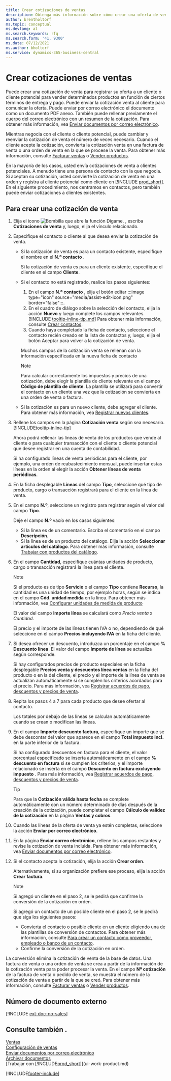 ```yaml
---
title: Crear cotizaciones de ventas
description: Obtenga más información sobre cómo crear una oferta de venta o un documento de solicitud de propuesta (RFQ) para registrar la oferta a un cliente o cliente potencial para vender productos con determinadas condiciones.
author: brentholtorf
ms.topic: conceptual
ms.devlang: al
ms.search.keywords: rfq
ms.search.form: '41, 9300'
ms.date: 07/12/2021
ms.author: bholtorf
ms.service: dynamics-365-business-central
---
```

# Crear cotizaciones de ventas

Puede crear una cotización de venta para registrar su oferta a un cliente o cliente potencial para vender determinados productos en función de ciertos términos de entrega y pago. Puede enviar la cotización venta al cliente para comunicar la oferta. Puede enviar por correo electrónico el documento como un documento PDF anexo. También puede rellenar previamente el cuerpo del correo electrónico con un resumen de la cotización. Para obtener más información, vea [Enviar documentos por correo electrónico](ui-how-send-documents-email.md).

Mientras negocia con el cliente o cliente potencial, puede cambiar y reenviar la cotización de venta el número de veces necesario. Cuando el cliente acepte la cotización, convierta la cotización venta en una factura de venta o una orden de venta en la que se procese la venta. Para obtener más información, consulte [Facturar ventas](sales-how-invoice-sales.md) o [Vender productos](sales-how-sell-products.md).

En la mayoría de los casos, usted envía cotizaciones de venta a clientes potenciales. A menudo tiene una persona de contacto con la que negocia. Si aceptan su cotización, usted convierte la cotización de venta en una orden y registra al cliente potencial como cliente en [!INCLUDE [prod_short](includes/prod_short.md)]. En el siguiente procedimiento, nos centramos en contactos, pero también puede enviar cotizaciones a clientes existentes.  

## Para crear una cotización de venta

1. Elija el icono ![Bombilla que abre la función Dígame.](media/ui-search/search_small.png "Dígame qué desea hacer") , escriba **Cotizaciones de venta** y, luego, elija el vínculo relacionado.
2. Especifique el contacto o cliente al que desea enviar la cotización de venta.

    - Si la cotización de venta es para un contacto existente, especifique el nombre en el **N.º contacto** .  

        Si la cotización de venta es para un cliente existente, especifique el cliente en el campo **Cliente**.
    - Si el contacto no está registrado, realice los pasos siguientes:

        1. En el campo **N.º contacto** , elija el botón editar :::image type="icon" source="media/assist-edit-icon.png" border="false":::.
        2. En el cuadro de diálogo sobre la selección del contacto, elija la acción **Nuevo** y luego complete los campos relevantes. [!INCLUDE [tooltip-inline-tip_md](includes/tooltip-inline-tip_md.md)] Para obtener más información, consulte [Crear contactos](marketing-create-contact-companies.md).  
        3. Cuando haya completado la ficha de contacto, seleccione el contacto recién creado en la lista de contactos y, luego, elija el botón Aceptar para volver a la cotización de venta.

        Muchos campos de la cotización venta se rellenan con la información especificada en la nueva ficha de contacto

        > [!NOTE]
        > Para calcular correctamente los impuestos y precios de una cotización, debe elegir la plantilla de cliente relevante en el campo **Código de plantilla de cliente**. La plantilla se utilizará para convertir el contacto en un cliente una vez que la cotización se convierta en una orden de venta o factura.
    -  Si la cotización es para un nuevo cliente, debe agregar el cliente. Para obtener más información, vea [Registrar nuevos clientes](sales-how-register-new-customers.md).  

3. Rellene los campos en la página **Cotización venta** según sea necesario. [!INCLUDE[tooltip-inline-tip](includes/tooltip-inline-tip_md.md)]  

    Ahora podrá rellenar las líneas de venta de los productos que vende al cliente o para cualquier transacción con el cliente o cliente potencial que desee registrar en una cuenta de contabilidad.  

    Si ha configurado líneas de venta periódicas para el cliente, por ejemplo, una orden de reabastecimiento mensual, puede insertar estas líneas en la orden al elegir la acción **Obtener líneas de venta periódicas**.  

4. En la ficha desplegable **Líneas** del campo **Tipo**, seleccione qué tipo de producto, cargo o transacción registrará para el cliente en la línea de venta.
5. En el campo **N.º**, seleccione un registro para registrar según el valor del campo **Tipo**.

    Deje el campo **N.º** vacío en los casos siguientes:
    - Si la línea es de un comentario. Escriba el comentario en el campo **Descripción**.
    - Si la línea es de un producto del catálogo. Elija la acción **Seleccionar artículos del catálogo**. Para obtener más información, consulte [Trabajar con productos del catálogo](inventory-how-work-nonstock-items.md).

6. En el campo **Cantidad**, especifique cuántas unidades de producto, cargo o transacción registrará la línea para el cliente.

    > [!NOTE]  
    >  Si el producto es de tipo **Servicio** o el campo **Tipo** contiene **Recurso**, la cantidad es una unidad de tiempo, por ejemplo horas, según se indica en el campo **Cód. unidad medida** en la línea. Para obtener más información, vea [Configurar unidades de medida de producto](inventory-how-setup-units-of-measure.md)

    El valor del campo **Importe línea** se calculará como *Precio venta* x *Cantidad*.  

    El precio y el importe de las líneas tienen IVA o no, dependiendo de qué seleccione en el campo **Precios incluyendo IVA** en la ficha del cliente.  
7. Si desea ofrecer un descuento, introduzca un porcentaje en el campo **% Descuento línea**. El valor del campo **Importe de línea** se actualiza según corresponde.  

    Si hay configurados precios de producto especiales en la ficha desplegable **Precios venta y descuentos línea ventas** en la ficha del producto o en la del cliente, el precio y el importe de la línea de venta se actualizan automáticamente si se cumplen los criterios acordados para el precio. Para más información, vea [Registrar acuerdos de pago, descuentos y precios de venta](sales-how-record-sales-price-discount-payment-agreements.md).  
8. Repita los pasos 4 a 7 para cada producto que desee ofertar al contacto.

    Los totales por debajo de las líneas se calculan automáticamente cuando se crean o modifican las líneas.  
9. En el campo **Importe descuento factura**, especifique un importe que se debe descontar del valor que aparece en el campo **Total impuesto incl.** en la parte inferior de la factura.

    Si ha configurado descuentos en factura para el cliente, el valor porcentual especificado se inserta automáticamente en el campo **% descuento en factura** si se cumplen los criterios, y el importe relacionado se inserta en el campo **Descuento en factura excluyendo impuesto** . Para más información, vea [Registrar acuerdos de pago, descuentos y precios de venta](sales-how-record-sales-price-discount-payment-agreements.md).

    > [!TIP]
    > Para que la **Cotización válida hasta fecha** se complete automáticamente con un número determinado de días después de la creación de la cotización, puede completar el campo **Cálculo de validez de la cotización** en la página **Ventas y cobros**.

10. Cuando las líneas de la oferta de venta ya estén completas, seleccione la acción **Enviar por correo electrónico**.
11. En la página **Enviar correo electrónico**, rellene los campos restantes y revise la cotización de venta incluida. Para obtener más información, vea [Enviar documentos por correo electrónico](ui-how-send-documents-email.md).
12. Si el contacto acepta la cotización, elija la acción **Crear orden**.  

    Alternativamente, si su organización prefiere ese proceso, elija la acción **Crear factura**.  
    > [!NOTE]
    > Si agregó un cliente en el paso 2, se le pedirá que confirme la conversión de la cotización en orden.  
    >
    > Si agregó un contacto de un posible cliente en el paso 2, se le pedirá que siga los siguientes pasos:
    >
    >  - Convierta el contacto o posible cliente en un cliente eligiendo una de las plantillas de conversión de contactos. Para obtener más información, consulte [Para crear un contacto como proveedor, empleado o banco de un contacto](marketing-create-contact-companies.md#to-create-a-customer-vendor-employee-or-bank-account-from-a-contact).  
    > - Confirme la conversión de la cotización en orden.

La conversión elimina la cotización de venta de la base de datos. Una factura de venta o una orden de venta se crea a partir de la información de la cotización venta para poder procesar la venta. En el campo **Nº cotización** de la factura de venta o pedido de venta, se muestra el número de la cotización de venta a partir de la que se creó. Para obtener más información, consulte [Facturar ventas](sales-how-invoice-sales.md) o [Vender productos](sales-how-sell-products.md).  

## Número de documento externo

[!INCLUDE [ext-doc-no-sales](includes/ext-doc-no-sales.md)]

## Consulte también .

[Ventas](sales-manage-sales.md)  
[Configuración de ventas](sales-setup-sales.md)  
[Enviar documentos por correo electrónico](ui-how-send-documents-email.md)  
[Archivar documentos](across-how-to-archive-documents.md)  
[Trabajar con [!INCLUDE[prod_short](includes/prod_short.md)]](ui-work-product.md)  

[!INCLUDE[footer-include](includes/footer-banner.md)]
